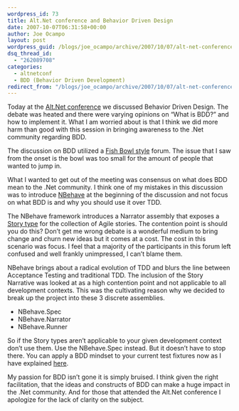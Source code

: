 ```yaml
---
wordpress_id: 73
title: Alt.Net conference and Behavior Driven Design
date: 2007-10-07T06:31:58+00:00
author: Joe Ocampo
layout: post
wordpress_guid: /blogs/joe_ocampo/archive/2007/10/07/alt-net-conference-and-behavior-driven-design.aspx
dsq_thread_id:
  - "262089708"
categories:
  - altnetconf
  - BDD (Behavior Driven Development)
redirect_from: "/blogs/joe_ocampo/archive/2007/10/07/alt-net-conference-and-behavior-driven-design.aspx/"
---
```

Today at the <a href="http://www.altnetconf.com/" target="_blank">Alt.Net conference</a> we discussed Behavior Driven Design. The debate was heated and there were varying opinions on “What is BDD?” and how to implement it. What I am worried about is that I think we did more harm than good with this session in bringing awareness to the .Net community regarding BDD. 

The discussion on BDD utilized a [Fish Bowl style](http://en.wikipedia.org/wiki/Fishbowl_(conversation)) forum. The issue that I saw from the onset is the bowl was too small for the amount of people that wanted to jump in. 

What I wanted to get out of the meeting was consensus on what does BDD mean to the .Net community. I think one of my mistakes in this discussion was to introduce [NBehave](http://www.codeplex.com/NBehave) at the beginning of the discussion and not focus on what BDD is and why you should use it over TDD. 

The NBehave framework introduces a Narrator assembly that exposes a [Story type](https://lostechies.com/blogs/joe_ocampo/archive/2007/07/15/more-bdd-xbehave-madness.aspx) for the collection of Agile stories. The contention point is should you do this? Don’t get me wrong debate is a wonderful medium to bring change and churn new ideas but it comes at a cost. The cost in this scenario was focus. I feel that a majority of the participants in this forum left confused and well frankly unimpressed, I can’t blame them. 

NBehave brings about a radical evolution of TDD and blurs the line between Acceptance Testing and traditional TDD. The inclusion of the Story Narrative was looked at as a high contention point and not applicable to all development contexts. This was the cultivating reason why we decided to break up the project into these 3 discrete assemblies. 

  * NBehave.Spec <This contains the specification assertion framework a.k.a. NSpec>
  * NBehave.Narrator <This contains the fluent Story type constructs >
  * NBehave.Runner <One console runner to run them all>

So if the Story types aren’t applicable to your given development context don’t use them. Use the NBehave.Spec instead. But it doesn’t have to stop there. You can apply a BDD mindset to your current test fixtures now as I have explained [here](https://lostechies.com/blogs/joe_ocampo/archive/2007/08/07/attempting-to-demystify-behavior-driven-development.aspx). 

My passion for BDD isn’t gone it is simply bruised. I think given the right facilitation, that the ideas and constructs of BDD can make a huge impact in the .Net community. And for those that attended the Alt.Net conference I apologize for the lack of clarity on the subject.